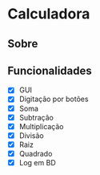 # Calculadora

## Sobre

## Funcionalidades 

- [X] GUI
- [X] Digitação por botões
- [X] Soma
- [X] Subtração
- [X] Multiplicação
- [X] Divisão
- [X] Raiz
- [X] Quadrado
- [X] Log em BD
